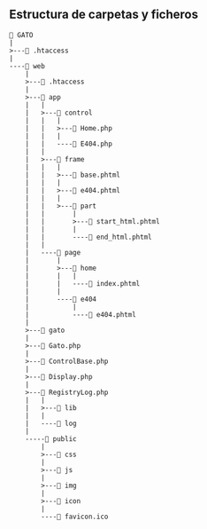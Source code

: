 ## Estructura de carpetas y ficheros

```
📂 GATO
|
>---📄 .htaccess
|
----📂 web
    |
    >---📄 .htaccess
    |
    >---📂 app
    |   |
    |   >---📂 control
    |   |   |
    |   |   >---📄 Home.php
    |   |   |
    |   |   ----📄 E404.php
    |   |
    |   >---📂 frame
    |   |   |
    |   |   >---📄 base.phtml
    |   |   |
    |   |   >---📄 e404.phtml
    |   |   |
    |   |   >---📂 part
    |   |       |
    |   |       >---📄 start_html.phtml
    |   |       |
    |   |       ----📄 end_html.phtml
    |   |
    |   ----📂 page
    |       |
    |       >---📂 home
    |       |   |
    |       |   ----📄 index.phtml
    |       |
    |       ----📂 e404
    |           |
    |           ----📄 e404.phtml
    |
    >---📂 gato
    |
    >---📄 Gato.php
    |
    >---📄 ControlBase.php
    |
    >---📄 Display.php
    |
    >---📄 RegistryLog.php
    |   |
    |   >---📂 lib
    |   |
    |   ----📂 log
    |
    -----📂 public
        |
        >---📂 css
        |
        >---📂 js
        |
        >---📂 img
        |
        >---📂 icon 
        |
        ----📄 favicon.ico
```

<!--## Welcome to GitHub Pages

You can use the [editor on GitHub](https://github.com/file-name/gato/edit/master/README.md) to maintain and preview the content for your website in Markdown files.

Whenever you commit to this repository, GitHub Pages will run [Jekyll](https://jekyllrb.com/) to rebuild the pages in your site, from the content in your Markdown files.

### Markdown

Markdown is a lightweight and easy-to-use syntax for styling your writing. It includes conventions for

```markdown
Syntax highlighted code block

# Header 1
## Header 2
### Header 3

- Bulleted
- List

1. Numbered
2. List

**Bold** and _Italic_ and `Code` text

[Link](url) and ![Image](src)
```

For more details see [GitHub Flavored Markdown](https://guides.github.com/features/mastering-markdown/).

### Jekyll Themes

Your Pages site will use the layout and styles from the Jekyll theme you have selected in your [repository settings](https://github.com/file-name/gato/settings). The name of this theme is saved in the Jekyll `_config.yml` configuration file.

### Support or Contact

Having trouble with Pages? Check out our [documentation](https://help.github.com/categories/github-pages-basics/) or [contact support](https://github.com/contact) and we’ll help you sort it out.
-->
